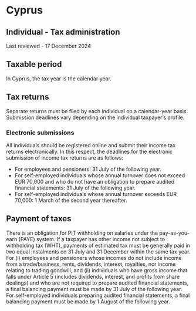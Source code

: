 # Cyprus
## Individual - Tax administration
Last reviewed - 17 December 2024
## Taxable period
In Cyprus, the tax year is the calendar year.
## Tax returns
Separate returns must be filed by each individual on a calendar-year basis. Submission deadlines vary depending on the individual taxpayer’s profile.
### Electronic submissions
All individuals should be registered online and submit their income tax returns electronically. In this respect, the deadlines for the electronic submission of income tax returns are as follows:
  * For employees and pensioners: 31 July of the following year.
  * For self-employed individuals whose annual turnover does not exceed EUR 70,000 and who do not have an obligation to prepare audited financial statements: 31 July of the following year.
  * For self-employed individuals whose annual turnover exceeds EUR 70,000: 1 March of the second year thereafter.


## Payment of taxes
There is an obligation for PIT withholding on salaries under the pay-as-you-earn (PAYE) system. If a taxpayer has other income not subject to withholding tax (WHT), payments of estimated tax must be generally paid in two equal instalments on 31 July and 31 December within the same tax year.
For (i) employees and pensioners whose incomes do not include income from a trade/business, rents, dividends, interest, royalties, nor income relating to trading goodwill, and (ii) individuals who have gross income that falls under Article 5 (includes dividends, interest, and profits from share dealings) and who are not required to prepare audited financial statements, a final balancing payment must be made by 31 July of the following year.
For self-employed individuals preparing audited financial statements, a final balancing payment must be made by 1 August of the following year.
